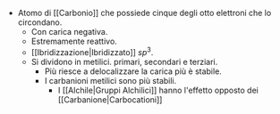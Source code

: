 - Atomo di [[Carbonio]] che possiede cinque degli otto elettroni che lo circondano.
	- Con carica negativa.
	- Estremamente reattivo.
	- [[Ibridizzazione|Ibridizzato]] $sp^3$.
	- Si dividono in metilici. primari, secondari e terziari.
		- Più riesce a delocalizzare la carica più è stabile.
		- I carbanioni metilici sono più stabili.
			- I [[Alchile|Gruppi Alchilici]] hanno l'effetto opposto dei [[Carbanione|Carbocationi]]


